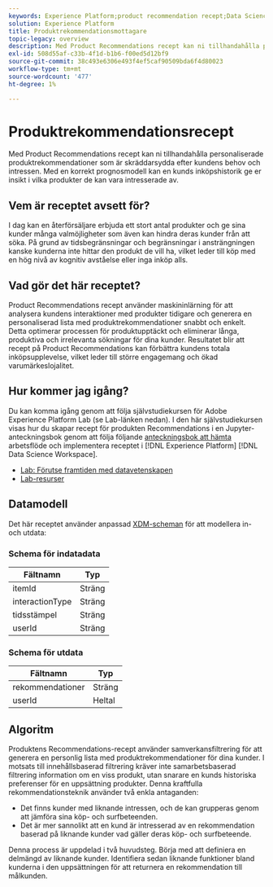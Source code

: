 ```yaml
---
keywords: Experience Platform;product recommendation recept;Data Science Workspace;populära topics;recipes;prebuild recept
solution: Experience Platform
title: Produktrekommendationsmottagare
topic-legacy: overview
description: Med Product Recommendations recept kan ni tillhandahålla personaliserade produktrekommendationer som är skräddarsydda efter kundens behov och intressen. Med en korrekt prognosmodell kan en kunds inköpshistorik ge er insikt i vilka produkter de kan vara intresserade av.
exl-id: 508d55af-c33b-4f1d-b1b6-f00ed5d12bf9
source-git-commit: 38c493e6306e493f4ef5caf90509bda6f4d80023
workflow-type: tm+mt
source-wordcount: '477'
ht-degree: 1%

---
```


# Produktrekommendationsrecept

Med Product Recommendations recept kan ni tillhandahålla personaliserade produktrekommendationer som är skräddarsydda efter kundens behov och intressen. Med en korrekt prognosmodell kan en kunds inköpshistorik ge er insikt i vilka produkter de kan vara intresserade av.

## Vem är receptet avsett för?

I dag kan en återförsäljare erbjuda ett stort antal produkter och ge sina kunder många valmöjligheter som även kan hindra deras kunder från att söka. På grund av tidsbegränsningar och begränsningar i ansträngningen kanske kunderna inte hittar den produkt de vill ha, vilket leder till köp med en hög nivå av kognitiv avståelse eller inga inköp alls.

## Vad gör det här receptet?

Product Recommendations recept använder maskininlärning för att analysera kundens interaktioner med produkter tidigare och generera en personaliserad lista med produktrekommendationer snabbt och enkelt. Detta optimerar processen för produktupptäckt och eliminerar långa, produktiva och irrelevanta sökningar för dina kunder. Resultatet blir att recept på Product Recommendations kan förbättra kundens totala inköpsupplevelse, vilket leder till större engagemang och ökad varumärkeslojalitet.

## Hur kommer jag igång?

Du kan komma igång genom att följa självstudiekursen för Adobe Experience Platform Lab (se Lab-länken nedan). I den här självstudiekursen visas hur du skapar recept för produkten Recommendations i en Jupyter-anteckningsbok genom att följa följande [anteckningsbok att hämta](../jupyterlab/create-a-model.md) arbetsflöde och implementera receptet i [!DNL Experience Platform] [!DNL Data Science Workspace].

* [Lab: Förutse framtiden med datavetenskapen](https://expleague.azureedge.net/labs/L777/index.html)
* [Lab-resurser](https://github.com/adobe/experience-platform-dsw-reference/tree/master/Summit/2019/resources)

## Datamodell

Det här receptet använder anpassad [XDM-scheman](../../xdm/schema/field-dictionary.md) för att modellera in- och utdata:

### Schema för indatadata

| Fältnamn | Typ |
| --- | --- |
| itemId | Sträng |
| interactionType | Sträng |
| tidsstämpel | Sträng |
| userId | Sträng |

### Schema för utdata

| Fältnamn | Typ |
| --- | --- |
| rekommendationer | Sträng |
| userId | Heltal |

## Algoritm

Produktens Recommendations-recept använder samverkansfiltrering för att generera en personlig lista med produktrekommendationer för dina kunder. I motsats till innehållsbaserad filtrering kräver inte samarbetsbaserad filtrering information om en viss produkt, utan snarare en kunds historiska preferenser för en uppsättning produkter. Denna kraftfulla rekommendationsteknik använder två enkla antaganden:
* Det finns kunder med liknande intressen, och de kan grupperas genom att jämföra sina köp- och surfbeteenden.
* Det är mer sannolikt att en kund är intresserad av en rekommendation baserad på liknande kunder vad gäller deras köp- och surfbeteende.

Denna process är uppdelad i två huvudsteg. Börja med att definiera en delmängd av liknande kunder. Identifiera sedan liknande funktioner bland kunderna i den uppsättningen för att returnera en rekommendation till målkunden.
